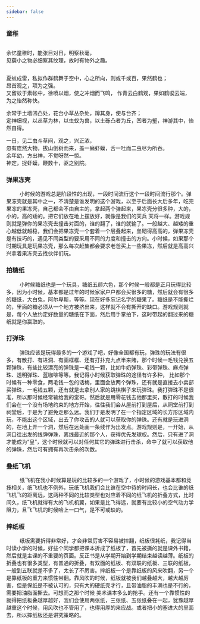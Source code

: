 ```yaml
---
sidebar: false
---
```


### 童稚

<img :src="$withBase('./images/self-daily/home.jpeg')">

余忆童稚时，能张目对日，明察秋毫，  
见藐小之物必细察其纹理，故时有物外之趣。

<img :src="$withBase('./images/self-daily/home1.jpeg')">

夏蚊成雷，私拟作群鹤舞于空中，心之所向，则或千或百，果然鹤也；  
昂首观之，项为之强。  
又留蚊于素帐中，徐喷以烟，使之冲烟而飞鸣，
作青云白鹤观，果如鹤唳云端，为之怡然称快。

余常于土墙凹凸处，花台小草丛杂处，蹲其身，使与台齐；  
定神细视，以丛草为林，以虫蚁为兽，以土砾凸者为丘，凹者为壑，神游其中，怡然自得。

一日，见二虫斗草间，观之，兴正浓，  
忽有庞然大物，拔山倒树而来，盖一癞虾蟆，舌一吐而二虫尽为所吞。  
余年幼，方出神，不觉呀然一惊。  
神定，捉虾蟆，鞭数十，驱之别院。

### 弹果冻壳

&emsp; &emsp;
小时候的游戏总是阶段性的出现，一段时间流行这个一段时间流行那个。弹果冻壳就是其中之一，不清楚是谁发明的这个游戏，以至于后面长大后多年，吃完果冻的果冻壳，自己都会不由自主的，拿起两个弹起来，果冻壳分很多种，大的，小的，高的矮的。把它们放在地上摆放好，就像是我们的天兵 天将一样。游戏规则就是弹你的果冻壳去撞击对面的，谁的翻了，谁的就输了。一般越大、越矮的重心越低就越稳，我们会把果冻壳一个套着一个层叠起来，垒砌得高高的，弹果冻壳是有技巧的，遇见不同类型的要采用不同的力度和撞击的方向。小时候，如果那个时期玩具是玩果冻壳，那么每次赶集都会要求老爸买上一些果冻，然后就是高高兴兴拿着果冻壳去找伙伴们玩。

### 拍糖纸

&emsp; &emsp;
小时候糖纸也是一个玩具，糖纸五颜六色，那个时候一般都是正月玩得比较多，因为小时候，基本都是过年的时候家家户户都会买很多的糖，然后就会有很多的糖纸，大白兔，阿尔卑斯，等等。现在好多忘记名字的糖果了。糖纸是不能撕烂的，里面的糖必须从一个地方被挤出来，这样就不会有撕开的缺口。游戏规则就是，每个人放约定好数量的糖纸在下面，然后用手掌拍下，这时带起的翻过来的糖纸就是你赢取的。

### 打弹珠

&emsp; &emsp;
弹珠应该是玩得最多的一个游戏了吧，好像全国都有玩，弹珠的玩法有很多，有散打、有进洞、有画框框、还有打扑克九点半来赌，那个时候一毛钱兑换五颗弹珠，有些比较漂亮的弹珠是一毛钱一颗，比如牛奶弹珠、彩带弹珠、麻点弹珠、透明弹珠、蓝咖啡等等。我记得小时候获取弹珠的途径有许多种， 比如那个时候有一种零食，两毛钱一包的话梅，里面会放两个弹珠，还有就是直接去小卖部买弹珠，一毛钱五颗，还有就是去拿别人家的跳棋棋子来玩弹珠。我打弹珠不是很准，所以那时候经常输给我的堂哥。然后就是用零花钱去他那里买，散打的时候我们会在一个没有场地约束的地方开始，往往我们会从屋前打到屋后，从祠堂前打到祠堂后，于是为了避免走那么远。我们于是发明了在一个指定区域的长方形区域内玩，不能出这个区域，出去了你攻击的人就可以获取你的弹珠。还有就是玩进洞的，在地上弄一个洞，然后在远处画一条线作为出发点。游戏规则是，一开始，从洞口往出发的线弹弹珠，离线最近的那个人，获得优先发球权。然后，只有进了洞才能成为“皇”，这个时候就可以对任何其它的弹珠进行击杀，命中了就可以获取他的弹珠，然后可有拥有再次击杀的次数。

### 叠纸飞机

&emsp; &emsp;
纸飞机在我小时候算是玩的比较多的一个游戏了，小时候的游戏基本都和竞技相关，纸飞机也不例外，玩纸飞机我们会比谁在空中待的时间长，也会比谁的纸飞机飞的距离远，这两种不同的比较类型也对应着不同的纸飞机的折叠方式，比时间久，纸飞机就得有大的飞机机翼，如果是比飞得远，就要有比较小的空气动力学阻力，且飞飞机的时候哈上一口气，是不可或缺的。

### 摔纸板

&emsp; &emsp;
纸板需要折得非常好，才会非常厉害不容易被摔翻，纸板很耗纸，我记得当时读小学的时候，好些个同学都把课本折成了纸板了，首先被撕的就是课外书籍，然后就是主课的不重要的页面。反正书是从学期开始到学期结束越读越薄。纸板的折叠也有很多类型，有普通的折叠，有双面的纸板、有双联的纸板、三联的纸板，一般到五联就差不多了，太长了不厉害。摔纸板一个是靠纸板的风来吹翻，另一个是靠纸板的重力来惯性带翻。靠风吹的时候，纸板就被我们越叠越大，越大越厉害，但是保纸是不被认可的，只有大的硬纸壳才行，且带油脂的丰满也是不行的，需要把油脂面撕去。可想而之那个时候 美术课本多么的抢手。还有一个靠惯性的就得把纸板叠越厚越好，我们会使用两张纸，三张纸、五张纸叠在一起，犹豫越厚越重这个时候，用风吹也不管用了，也得用厚的来应战。或者把小的塞进大的里面去，所以摔纸板还是讲究策略的。
